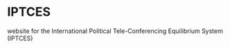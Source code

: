 IPTCES
======

website for the International Political Tele-Conferencing Equilibrium System (IPTCES)
